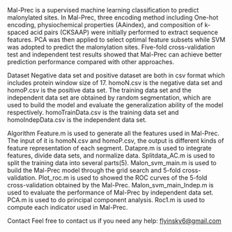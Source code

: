 Mal-Prec is a supervised machine learning classification to predict malonylated sites. In Mal-Prec, three encoding method including One-hot encoding, physiochemical properties (AAindex), and composition of k-spaced acid pairs (CKSAAP) were initially performed to extract sequence features. PCA was then applied to select optimal feature subsets while SVM was adopted to predict the malonylation sites. Five-fold cross-validation test and independent test results showed that Mal-Prec can achieve better prediction performance compared with other approaches. 

Dataset
Negative data set and positive dataset are both in csv format which includes protein window size of 17. homoN.csv is the negative data set and homoP.csv is the positive data set.
The training data set and the independent data set are obtained by random segmentation, which are used to build the model and evaluate the generalization ability of the model respectively. homoTrainData.csv is the training data set and homoIndepData.csv is the independent data set.

Algorithm
Feature.m is used to generate all the features used in Mal-Prec. The input of it is homoN.csv and homoP.csv, the output is different kinds of feature representation of each segment.
Datapre.m is used to integrate features, divide data sets, and normalize data.
Splitdata_AC.m is used to split the training data into several parts(5).
Malon_svm_main.m is used to build the Mal-Prec model through the grid search and 5-fold cross-validation.
Plot_roc.m is used to showed the ROC curves of the 5-fold cross-validation obtained by the Mal-Prec.
Malon_svm_main_Indep.m is used to evaluate the performance of Mal-Prec by independent data set.
PCA.m is used to do principal component analysis.
Roc1.m is used to compute each indicator used in Mal-Prec.

Contact
Feel free to contact us if you need any help: flyinsky6@gmail.com

